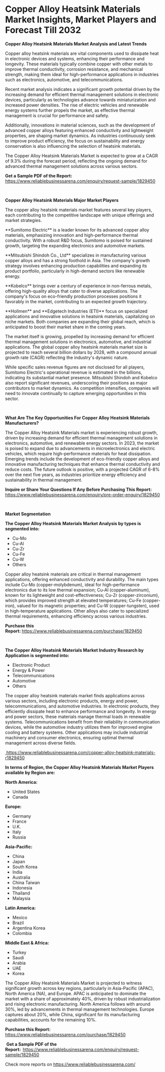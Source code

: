 <p><h1>Copper Alloy Heatsink Materials Market Insights, Market Players and Forecast Till 2032</h1></p><p><strong>Copper Alloy Heatsink Materials Market Analysis and Latest Trends</strong></p>
<p><p>Copper alloy heatsink materials are vital components used to dissipate heat in electronic devices and systems, enhancing their performance and longevity. These materials typically combine copper with other metals to improve thermal conductivity, corrosion resistance, and mechanical strength, making them ideal for high-performance applications in industries such as electronics, automotive, and telecommunications.</p><p>Recent market analysis indicates a significant growth potential driven by the increasing demand for efficient thermal management solutions in electronic devices, particularly as technologies advance towards miniaturization and increased power densities. The rise of electric vehicles and renewable energy systems further propels the market, as effective thermal management is crucial for performance and safety.</p><p>Additionally, innovations in material sciences, such as the development of advanced copper alloys featuring enhanced conductivity and lightweight properties, are shaping market dynamics. As industries continuously seek to improve product efficiency, the focus on sustainability and energy conservation is also influencing the selection of heatsink materials.</p><p>The Copper Alloy Heatsink Materials Market is expected to grow at a CAGR of 9.3% during the forecast period, reflecting the ongoing demand for advanced thermal management solutions across various sectors.</p></p>
<p><strong>Get a Sample PDF of the Report:&nbsp;</strong> <a href="https://www.reliablebusinessarena.com/enquiry/request-sample/1829450?utm_campaign=2805&utm_medium=2&utm_source=Github&utm_content=ia&utm_term=06042025&utm_id=copper-alloy-heatsink-materials">https://www.reliablebusinessarena.com/enquiry/request-sample/1829450</a></p>
<p>&nbsp;</p>
<p><strong>Copper Alloy Heatsink Materials Major Market Players</strong></p>
<p><p>The copper alloy heatsink materials market features several key players, each contributing to the competitive landscape with unique offerings and market strategies. </p><p>**Sumitomo Electric** is a leader known for its advanced copper alloy materials, emphasizing innovation and high-performance thermal conductivity. With a robust R&D focus, Sumitomo is poised for sustained growth, targeting the expanding electronics and automotive markets. </p><p>**Mitsubishi Shindoh Co., Ltd** specializes in manufacturing various copper alloys and has a strong foothold in Asia. The company's growth strategy involves enhancing production capabilities and expanding its product portfolio, particularly in high-demand sectors like renewable energy.</p><p>**Kobelco** brings over a century of experience in non-ferrous metals, offering high-quality alloys that cater to diverse applications. The company's focus on eco-friendly production processes positions it favorably in the market, contributing to an expected growth trajectory.</p><p>**Hollmen** and **Edgetech Industries (ETI)** focus on specialized applications and innovative solutions in heatsink materials, capitalizing on niche markets. Both companies are expanding their global reach, which is anticipated to boost their market share in the coming years.</p><p>The market itself is growing, propelled by increasing demand for efficient thermal management solutions in electronics, automotive, and industrial applications. The global copper alloy heatsink materials market size is projected to reach several billion dollars by 2028, with a compound annual growth rate (CAGR) reflecting the industry's dynamic nature.</p><p>While specific sales revenue figures are not disclosed for all players, Sumitomo Electric's operational revenue is estimated in the billions, indicating its substantial market presence. Mitsubishi Shindoh and Kobelco also report significant revenues, underscoring their positions as major contributors to market dynamics. As competition intensifies, companies will need to innovate continually to capture emerging opportunities in this sector.</p></p>
<p>&nbsp;</p>
<p><strong>What Are The Key Opportunities For Copper Alloy Heatsink Materials Manufacturers?</strong></p>
<p><p>The Copper Alloy Heatsink Materials market is experiencing robust growth, driven by increasing demand for efficient thermal management solutions in electronics, automotive, and renewable energy sectors. In 2023, the market is poised to expand due to advancements in microelectronics and electric vehicles, which require high-performance materials for heat dissipation. Emerging trends include the development of eco-friendly copper alloys and innovative manufacturing techniques that enhance thermal conductivity and reduce costs. The future outlook is positive, with a projected CAGR of 6-8% over the next five years, as industries prioritize energy efficiency and sustainability in thermal management.</p></p>
<p><strong>Inquire or Share Your Questions If Any Before Purchasing This Report:</strong> <a href="https://www.reliablebusinessarena.com/enquiry/pre-order-enquiry/1829450?utm_campaign=2805&utm_medium=2&utm_source=Github&utm_content=ia&utm_term=06042025&utm_id=copper-alloy-heatsink-materials">https://www.reliablebusinessarena.com/enquiry/pre-order-enquiry/1829450</a></p>
<p>&nbsp;</p>
<p><strong>Market Segmentation</strong></p>
<p><strong>The Copper Alloy Heatsink Materials Market Analysis by types is segmented into:</strong></p>
<p><ul><li>Cu-Mo</li><li>Cu-Al</li><li>Cu-Zr</li><li>Cu-Fe</li><li>Cu-W</li><li>Others</li></ul></p>
<p><p>Copper alloy heatsink materials are critical in thermal management applications, offering enhanced conductivity and durability. The main types include Cu-Mo (copper-molybdenum), ideal for high-performance electronics due to its low thermal expansion; Cu-Al (copper-aluminum), known for its lightweight and cost-effectiveness; Cu-Zr (copper-zirconium), which provides improved strength at elevated temperatures; Cu-Fe (copper-iron), valued for its magnetic properties; and Cu-W (copper-tungsten), used in high-temperature applications. Other alloys also cater to specialized thermal requirements, enhancing efficiency across various industries.</p></p>
<p><strong>Purchase this Report:&nbsp;</strong><a href="https://www.reliablebusinessarena.com/purchase/1829450?utm_campaign=2805&utm_medium=2&utm_source=Github&utm_content=ia&utm_term=06042025&utm_id=copper-alloy-heatsink-materials">https://www.reliablebusinessarena.com/purchase/1829450</a></p>
<p>&nbsp;</p>
<p><strong>The Copper Alloy Heatsink Materials Market Industry Research by Application is segmented into:</strong></p>
<p><ul><li>Electronic Product</li><li>Energy & Power</li><li>Telecommunications</li><li>Automotive</li><li>Others</li></ul></p>
<p><p>The copper alloy heatsink materials market finds applications across various sectors, including electronic products, energy and power, telecommunications, and automotive industries. In electronic products, they efficiently dissipate heat to enhance performance and longevity. In energy and power sectors, these materials manage thermal loads in renewable systems. Telecommunications benefit from their reliability in communication devices, while the automotive industry utilizes them for improved engine cooling and battery systems. Other applications may include industrial machinery and consumer electronics, ensuring optimal thermal management across diverse fields.</p></p>
<p><a href="https://www.reliablebusinessarena.com/copper-alloy-heatsink-materials-r1829450?utm_campaign=2805&utm_medium=2&utm_source=Github&utm_content=ia&utm_term=06042025&utm_id=copper-alloy-heatsink-materials">&nbsp;https://www.reliablebusinessarena.com/copper-alloy-heatsink-materials-r1829450</a></p>
<p><strong>In terms of Region, the Copper Alloy Heatsink Materials Market Players available by Region are:</strong></p>
<p>
    <p> <strong> North America: </strong>
        <ul>
            <li>United States</li>
            <li>Canada</li>
        </ul>
        </p> 
    <p> <strong> Europe: </strong>
        <ul>
            <li>Germany</li>
            <li>France</li>
            <li>U.K.</li>
            <li>Italy</li>
            <li>Russia</li>
        </ul>
        </p> 
    <p> <strong> Asia-Pacific: </strong>
        <ul>
            <li>China</li>
            <li>Japan</li>
            <li>South Korea</li>
            <li>India</li>
            <li>Australia</li>
            <li>China Taiwan</li>
            <li>Indonesia</li>
            <li>Thailand</li>
            <li>Malaysia</li>
        </ul>
        </p> 
    <p> <strong> Latin America: </strong>
        <ul>
            <li>Mexico</li>
            <li>Brazil</li>
            <li>Argentina Korea</li>
            <li>Colombia</li>
        </ul>
        </p> 
    <p> <strong> Middle East & Africa: </strong>
        <ul>
            <li>Turkey</li>
            <li>Saudi</li>
            <li>Arabia</li>
            <li>UAE</li>
            <li>Korea</li>
        </ul>
    </p>
    </p>
<p><p>The Copper Alloy Heatsink Materials Market is projected to witness significant growth across key regions, particularly in Asia-Pacific (APAC), North America (NA), and Europe. APAC is anticipated to dominate the market with a share of approximately 40%, driven by robust industrialization and rising electronic manufacturing. North America follows with around 30%, led by advancements in thermal management technologies. Europe captures about 20%, while China, significant for its manufacturing capabilities, accounts for the remaining 10%.</p></p>
<p><strong>Purchase this Report: </strong><a href="https://www.reliablebusinessarena.com/purchase/1829450?utm_campaign=2805&utm_medium=2&utm_source=Github&utm_content=ia&utm_term=06042025&utm_id=copper-alloy-heatsink-materials">https://www.reliablebusinessarena.com/purchase/1829450</a></p>
<p>&nbsp;<strong>Get a Sample PDF of the Report:&nbsp;&nbsp;</strong><a href="https://www.reliablebusinessarena.com/enquiry/request-sample/1829450?utm_campaign=2805&utm_medium=2&utm_source=Github&utm_content=ia&utm_term=06042025&utm_id=copper-alloy-heatsink-materials">https://www.reliablebusinessarena.com/enquiry/request-sample/1829450</a></p>
<p><strong></strong></p>
<p>Check more reports on <a href="https://www.reliablebusinessarena.com/?utm_campaign=2805&utm_medium=2&utm_source=Github&utm_content=ia&utm_term=06042025&utm_id=copper-alloy-heatsink-materials">https://www.reliablebusinessarena.com/</a></p>